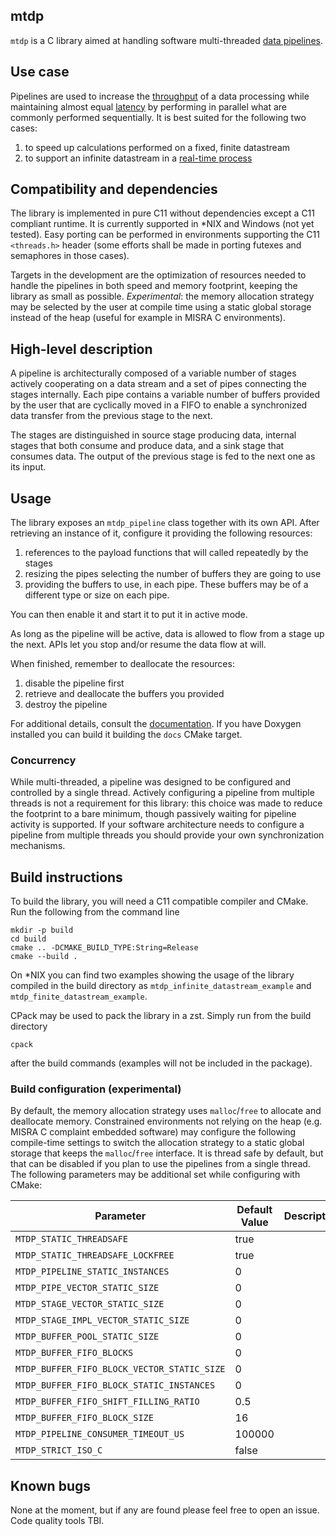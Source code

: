 mtdp
----

`mtdp` is a C library aimed at handling software multi-threaded [data pipelines](https://en.wikipedia.org/wiki/Pipeline_(computing)).

## Use case

Pipelines are used to increase the [throughput](https://en.wikipedia.org/wiki/Network_throughput) of a data processing while maintaining almost equal [latency](https://en.wikipedia.org/wiki/Latency_(engineering)) by performing in parallel what are commonly performed sequentially. It is best suited for the following two cases:
1. to speed up calculations performed on a fixed, finite datastream
2. to support an infinite datastream in a [real-time process](https://en.wikipedia.org/wiki/Real-time_computing#Real-time_in_digital_signal_processing)

## Compatibility and dependencies
The library is implemented in pure C11 without dependencies except a C11 compliant runtime. It is currently supported in *NIX and Windows (not yet tested). Easy porting can be performed in environments supporting the C11 `<threads.h>` header (some efforts shall be made in porting futexes and semaphores in those cases).

Targets in the development are the optimization of resources needed to handle the pipelines in both speed and memory footprint, keeping the library as small as possible. 
_Experimental_: the memory allocation strategy may be selected by the user at compile time using a static global storage instead of the heap (useful for example in MISRA C environments).

## High-level description

A pipeline is architecturally composed of a variable number of stages actively cooperating on a data stream and a set of pipes connecting the stages internally. Each pipe contains a variable number of buffers provided by the user that are cyclically moved in a FIFO to enable a synchronized data transfer from the previous stage to the next.

The stages are distinguished in source stage producing data, internal stages that both consume and produce data, and a sink stage that consumes data. The output of the previous stage is fed to the next one as its input.

## Usage
The library exposes an `mtdp_pipeline` class together with its own API. After retrieving an instance of it, configure it providing the following resources:
1. references to the payload functions that will called repeatedly by the stages
2. resizing the pipes selecting the number of buffers they are going to use
3. providing the buffers to use, in each pipe. These buffers may be of a different type or size on each pipe.

You can then enable it and start it to put it in active mode.

As long as the pipeline will be active, data is allowed to flow from a stage up the next. APIs let you stop and/or resume the data flow at will.

When finished, remember to deallocate the resources:
1. disable the pipeline first
2. retrieve and deallocate the buffers you provided
3. destroy the pipeline

For additional details, consult the [documentation](https://dteod.github.io/mtdp/). If you have Doxygen installed you can build it building the `docs` CMake target.


### Concurrency
While multi-threaded, a pipeline was designed to be configured and controlled by a single thread. Actively configuring a pipeline from multiple threads is not a requirement for this library: this choice was made to reduce the footprint to a bare minimum, though passively waiting for pipeline activity is supported. If your software architecture needs to configure a pipeline from multiple threads you should provide your own synchronization mechanisms.

## Build instructions
To build the library, you will need a C11 compatible compiler and CMake. Run the following from the command line

```
mkdir -p build
cd build
cmake .. -DCMAKE_BUILD_TYPE:String=Release
cmake --build . 
```

On *NIX you can find two examples showing the usage of the library compiled in the build directory as `mtdp_infinite_datastream_example` and `mtdp_finite_datastream_example`.

CPack may be used to pack the library in a zst. Simply run from the build directory

```
cpack
```

after the build commands (examples will not be included in the package).

### Build configuration (experimental)
By default, the memory allocation strategy uses `malloc`/`free` to allocate and deallocate memory. Constrained environments not relying on the heap (e.g. MISRA C complaint embedded software) may configure the following compile-time settings to switch the allocation strategy to a static global storage that keeps the `malloc`/`free` interface. It is thread safe by default, but that can be disabled if you plan to use the pipelines from a single thread.
The following parameters may be additional set while configuring with CMake:  

|Parameter|Default Value|Description
|-----|----|----|
|`MTDP_STATIC_THREADSAFE`                       | true    |    |
|`MTDP_STATIC_THREADSAFE_LOCKFREE`              | true    |    |
|`MTDP_PIPELINE_STATIC_INSTANCES`               | 0       |    |
|`MTDP_PIPE_VECTOR_STATIC_SIZE`                 | 0       |    |
|`MTDP_STAGE_VECTOR_STATIC_SIZE`                | 0       |    |
|`MTDP_STAGE_IMPL_VECTOR_STATIC_SIZE`           | 0       |    |
|`MTDP_BUFFER_POOL_STATIC_SIZE`                 | 0       |    |
|`MTDP_BUFFER_FIFO_BLOCKS`                      | 0       |    |
|`MTDP_BUFFER_FIFO_BLOCK_VECTOR_STATIC_SIZE`    | 0       |    |
|`MTDP_BUFFER_FIFO_BLOCK_STATIC_INSTANCES`      | 0       |    |
|`MTDP_BUFFER_FIFO_SHIFT_FILLING_RATIO`         | 0.5     |    |
|`MTDP_BUFFER_FIFO_BLOCK_SIZE`                  | 16      |    |
|`MTDP_PIPELINE_CONSUMER_TIMEOUT_US`            | 100000  |    |
|`MTDP_STRICT_ISO_C`                            | false    |    |

## Known bugs
None at the moment, but if any are found please feel free to open an issue. Code quality tools TBI.
